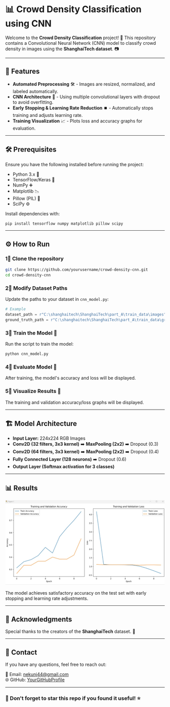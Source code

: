 # 📊 Crowd Density Classification using CNN

Welcome to the **Crowd Density Classification** project! 🎉 This repository contains a Convolutional Neural Network (CNN) model to classify crowd density in images using the **ShanghaiTech dataset**. 📷

---

## 🚀 Features

- **Automated Preprocessing** 🛠️ - Images are resized, normalized, and labeled automatically.
- **CNN Architecture** 🧠 - Using multiple convolutional layers with dropout to avoid overfitting.
- **Early Stopping & Learning Rate Reduction** ⏹️ - Automatically stops training and adjusts learning rate.
- **Training Visualization** 📈 - Plots loss and accuracy graphs for evaluation.

---

## 🛠️ Prerequisites

Ensure you have the following installed before running the project:

- Python 3.x 🐍
- TensorFlow/Keras 🤖
- NumPy ➕
- Matplotlib 📉
- Pillow (PIL) 🎼
- SciPy ⚙️

Install dependencies with:
```bash
pip install tensorflow numpy matplotlib pillow scipy
```

---

## ⚙️ How to Run

### 1⃣ Clone the repository
```bash
git clone https://github.com/yourusername/crowd-density-cnn.git
cd crowd-density-cnn
```

### 2⃣ Modify Dataset Paths
Update the paths to your dataset in `cnn_model.py`:
```python
# Example
dataset_path = r"C:\shanghaitech\ShanghaiTech\part_A\train_data\images"
ground_truth_path = r"C:\shanghaitech\ShanghaiTech\part_A\train_data\ground-truth"
```

### 3⃣ Train the Model 🏅
Run the script to train the model:
```bash
python cnn_model.py
```

### 4⃣ Evaluate Model 🧠
After training, the model's accuracy and loss will be displayed.

### 5⃣ Visualize Results 🎨
The training and validation accuracy/loss graphs will be displayed.

---

## 🏗️ Model Architecture

- **Input Layer:** 224x224 RGB Images
- **Conv2D (32 filters, 3x3 kernel)** ➡️ **MaxPooling (2x2)** ➡️ Dropout (0.3)
- **Conv2D (64 filters, 3x3 kernel)** ➡️ **MaxPooling (2x2)** ➡️ Dropout (0.4)
- **Fully Connected Layer (128 neurons)** ➡️ Dropout (0.6)
- **Output Layer (Softmax activation for 3 classes)**

---

## 📊 Results

![Result](Result_ST_CNN.jpg)

The model achieves satisfactory accuracy on the test set with early stopping and learning rate adjustments.

---

## 📝 Acknowledgments

Special thanks to the creators of the **ShanghaiTech** dataset. 🙌

---

## 📧 Contact

If you have any questions, feel free to reach out:

📩 Email: nekunj44@gmail.com  
🌐 GitHub: [YourGitHubProfile](https://github.com/nekunj44)

---

### 🌟 Don't forget to star this repo if you found it useful! ⭐

